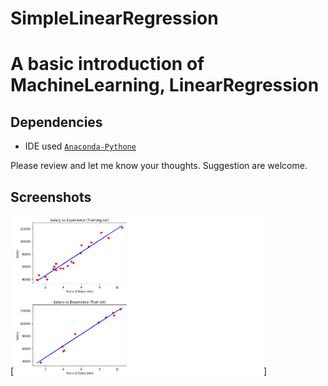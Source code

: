 # SimpleLinearRegression

# A basic introduction of MachineLearning, LinearRegression

## Dependencies

- IDE used [`Anaconda-Pythone`](https://www.anaconda.com/download/)
   
Please review and let me know your thoughts.
Suggestion are welcome.


## Screenshots
[<img src="https://github.com/AkJoshi19/MachineLearning_A_Z/blob/master/SimpleLinearRegression/Preview.png" width=400>]



